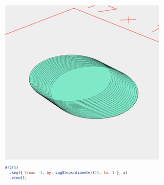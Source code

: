 ![Image](test.md.$1.png)

```JavaScript
Arc(5)
  .seq({ from: -1, by: zagSteps(diameter()), to: 1 }, x)
  .view();
```
